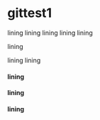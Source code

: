 # gittest1
lining
lining
lining
lining
lining

lining

lining
lining
#### lining 
#### lining 
#### lining 